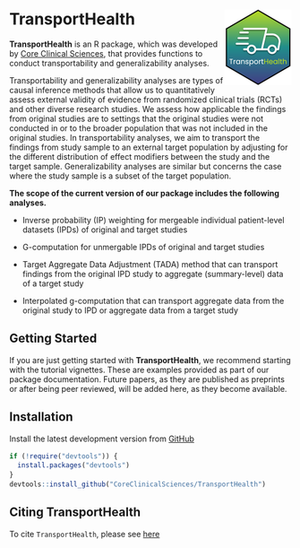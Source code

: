 # TransportHealth <a href="https://coreclinicalsciences.github.io/TransportHealth"><img src="man/figures/logo.png" align="right" height="135" alt="TransportHealth website" /></a>

**TransportHealth** is an R package, which was developed by [Core Clinical Sciences](https://www.coreclinicalsciences.com/), that provides functions to conduct transportability and generalizability analyses. 

Transportability and generalizability analyses are types of causal inference methods that allow us to quantitatively assess external validity of evidence from randomized clinical trials (RCTs) and other diverse research studies. We assess how applicable the findings from original studies are to settings that the original studies were not conducted in or to the broader population that was not included in the original studies. In transportability analyses, we aim to transport the findings from study sample to an external target population by adjusting for the different distribution of effect modifiers between the study and the target sample. Generalizability analyses are similar but concerns the case where the study sample is a subset of the target population. 

**The scope of the current version of our package includes the following analyses.**

- Inverse probability (IP) weighting for mergeable individual patient-level datasets (IPDs) of original and target studies

- G-computation for unmergable IPDs of original and target studies

- Target Aggregate Data Adjustment (TADA) method that can transport findings from the original IPD study to aggregate (summary-level) data of a target study

- Interpolated g-computation that can transport aggregate data from the original study to IPD or aggregate data from a target study

## Getting Started

If you are just getting started with **TransportHealth**, we recommend starting with the tutorial vignettes. These are examples provided as part of our package documentation. Future papers, as they are published as preprints or after being peer reviewed, will be added here, as they become available. 

## Installation

Install the latest development version from [GitHub](CoreClinicalSciences/TransportHealth)

``` r
if (!require("devtools")) {
  install.packages("devtools")
}
devtools::install_github("CoreClinicalSciences/TransportHealth")
```

## Citing TransportHealth

To cite `TransportHealth`, please see [here](https://coreclinicalsciences.github.io/TransportHealth/authors.html#citation)

